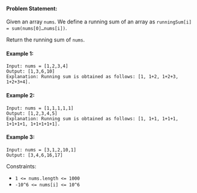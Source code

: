 #### Problem Statement:
Given an array `nums`. We define a running sum of an array as `runningSum[i] = sum(nums[0]…nums[i])`.

Return the running sum of `nums`.


#### Example 1:

    Input: nums = [1,2,3,4]
    Output: [1,3,6,10]
    Explanation: Running sum is obtained as follows: [1, 1+2, 1+2+3, 1+2+3+4].

#### Example 2:

    Input: nums = [1,1,1,1,1]
    Output: [1,2,3,4,5]
    Explanation: Running sum is obtained as follows: [1, 1+1, 1+1+1, 1+1+1+1, 1+1+1+1+1].

#### Example 3:

    Input: nums = [3,1,2,10,1]
    Output: [3,4,6,16,17]
 

Constraints:
- `1 <= nums.length <= 1000`
- `-10^6 <= nums[i] <= 10^6`